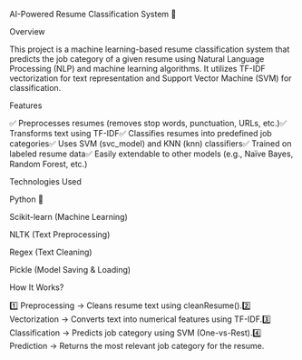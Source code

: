 AI-Powered Resume Classification System 🚀

Overview

This project is a machine learning-based resume classification system that predicts the job category of a given resume using Natural Language Processing (NLP) and machine learning algorithms. It utilizes TF-IDF vectorization for text representation and Support Vector Machine (SVM) for classification.

Features

✅ Preprocesses resumes (removes stop words, punctuation, URLs, etc.)✅ Transforms text using TF-IDF✅ Classifies resumes into predefined job categories✅ Uses SVM (svc_model) and KNN (knn) classifiers✅ Trained on labeled resume data✅ Easily extendable to other models (e.g., Naïve Bayes, Random Forest, etc.)

Technologies Used

Python 🐍

Scikit-learn (Machine Learning)

NLTK (Text Preprocessing)

Regex (Text Cleaning)

Pickle (Model Saving & Loading)

How It Works?

1️⃣ Preprocessing → Cleans resume text using cleanResume().2️⃣ Vectorization → Converts text into numerical features using TF-IDF.3️⃣ Classification → Predicts job category using SVM (One-vs-Rest).4️⃣ Prediction → Returns the most relevant job category for the resume.
